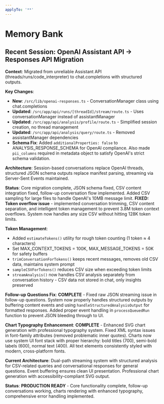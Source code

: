 ```yaml
---
applyTo: '**'
---
```


# Memory Bank

## Recent Session: OpenAI Assistant API → Responses API Migration

**Context**: Migrated from unreliable Assistant API (threads/runs/code_interpreter) to chat.completions with structured outputs.

**Key Changes**:

- **New**: `/src/lib/openai-responses.ts` - ConversationManager class using chat.completions
- **Updated**: `/src/app/api/runs/[threadId]/stream/route.ts` - Uses conversationManager instead of assistantManager
- **Updated**: `/src/app/api/analysis/profile/route.ts` - Simplified session creation, no thread management
- **Updated**: `/src/app/api/analysis/query/route.ts` - Removed assistantManager dependencies
- **Schema Fix**: Added `additionalProperties: false` to ANALYSIS_RESPONSE_SCHEMA for OpenAI compliance. Also made `pii_columns` required in metadata object to satisfy OpenAI's strict schema validation.

**Architecture**: Session-based conversations replace OpenAI threads, structured JSON schema outputs replace manifest parsing, streaming via Server-Sent Events maintained.

**Status**: Core migration complete, JSON schema fixed, CSV content integration fixed, follow-up conversation flow implemented. Added CSV sampling for large files to handle OpenAI's 10MB message limit. **FIXED: Token overflow issue** - implemented conversation trimming, CSV content separation, and intelligent token management to prevent 3.8M token context overflows. System now handles any size CSV without hitting 128K token limits.

**Token Management**:

- Added `estimateTokens()` utility for rough token counting (1 token ≈ 4 characters)
- Set MAX_CONTEXT_TOKENS = 100K, MAX_MESSAGE_TOKENS = 50K for safety buffers
- `trimConversationForTokens()` keeps recent messages, removes old CSV data, maintains system prompt
- `sampleCSVForTokens()` reduces CSV size when exceeding token limits
- `streamAnalysis()` now handles CSV analysis separately from conversation history - CSV data not stored in chat, only insights preserved

**Follow-up Questions Fix**: **COMPLETE** - Fixed raw JSON streaming issue in follow-up questions. System now properly handles structured outputs by buffering content events and using `handleStructuredAnalysisOutput` for formatted responses. Added proper event handling in `processQueuedRun` function to prevent JSON bleeding through to UI.

**Chart Typography Enhancement**: **COMPLETE** - Enhanced SVG chart generation with professional typography system. Fixed XML syntax issues in font-family attributes (removed problematic inner quotes). Charts now use system UI font stack with proper hierarchy: bold titles (700), semi-bold labels (600), normal text (400). All text elements consistently styled with modern, cross-platform fonts.

**Current Architecture**: Dual-path streaming system with structured analysis for CSV-related queries and conversational responses for general questions. Event buffering ensures clean UI presentation. Professional chart generation with accessibility-compliant SVG output.

**Status**: **PRODUCTION READY** - Core functionality complete, follow-up conversations working, charts rendering with enhanced typography, comprehensive error handling implemented.
